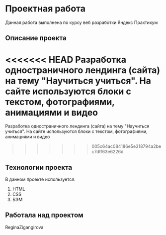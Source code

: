 # Проектная  работа
Данная работа выполнена по курсу  веб разработки Яндекс Практикум
## Описание проекта
<<<<<<< HEAD
Разработка одностраничного лендинга (сайта) на тему "Научиться учиться". На сайте используются блоки с текстом, фотографиями, анимациями и видео
=======
Разработка одностраничного лендинга (сайта) на тему "Научиться учиться". На сайте используются блоки с текстом, фотографиями, анимациями и видео 
>>>>>>> 005c64ac084186e5e318794a2bec7dff63e6226d
## Технологии проекта
В данном проекте используется:
1. HTML
2. CSS
3. БЭМ
## Работала над проектом
ReginaZigangirova
